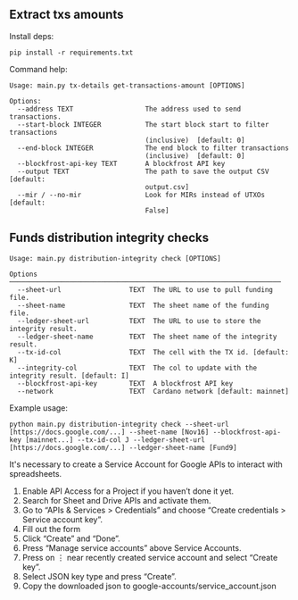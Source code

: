 ## Extract txs amounts

Install deps:

`pip install -r requirements.txt`

Command help:

```
Usage: main.py tx-details get-transactions-amount [OPTIONS]

Options:
  --address TEXT                  The address used to send transactions.
  --start-block INTEGER           The start block start to filter transactions
                                  (inclusive)  [default: 0]
  --end-block INTEGER             The end block to filter transactions
                                  (inclusive)  [default: 0]
  --blockfrost-api-key TEXT       A blockfrost API key
  --output TEXT                   The path to save the output CSV  [default:
                                  output.csv]
  --mir / --no-mir                Look for MIRs instead of UTXOs  [default:
                                  False]
```

## Funds distribution integrity checks

```
Usage: main.py distribution-integrity check [OPTIONS]                                                                

Options ────────────────────────────────────────────────────────────────────
  --sheet-url                 TEXT  The URL to use to pull funding file.
  --sheet-name                TEXT  The sheet name of the funding file.
  --ledger-sheet-url          TEXT  The URL to use to store the integrity result.
  --ledger-sheet-name         TEXT  The sheet name of the integrity result.
  --tx-id-col                 TEXT  The cell with the TX id. [default: K]
  --integrity-col             TEXT  The col to update with the integrity result. [default: I]
  --blockfrost-api-key        TEXT  A blockfrost API key
  --network                   TEXT  Cardano network [default: mainnet]
```

Example usage:

```
python main.py distribution-integrity check --sheet-url [https://docs.google.com/...] --sheet-name [Nov16] --blockfrost-api-key [mainnet...] --tx-id-col J --ledger-sheet-url [https://docs.google.com/...] --ledger-sheet-name [Fund9]
```

It's necessary to create a Service Account for Google APIs to interact with spreadsheets.

1. Enable API Access for a Project if you haven’t done it yet.
2. Search for Sheet and Drive APIs and activate them.
3. Go to “APIs & Services > Credentials” and choose “Create credentials > Service account key”.
4. Fill out the form
5. Click “Create” and “Done”.
6. Press “Manage service accounts” above Service Accounts.
7. Press on ⋮ near recently created service account and select “Create key”.
8. Select JSON key type and press “Create”.
9. Copy the downloaded json to google-accounts/service_account.json
